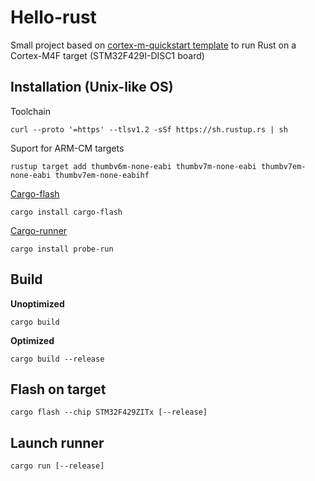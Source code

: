# Hello-rust

Small project based on [cortex-m-quickstart template](https://github.com/rust-embedded/cortex-m-quickstart) to run Rust on a Cortex-M4F target (STM32F429I-DISC1 board)

## Installation (Unix-like OS)
Toolchain
```
curl --proto '=https' --tlsv1.2 -sSf https://sh.rustup.rs | sh
```
Suport for ARM-CM targets
```
rustup target add thumbv6m-none-eabi thumbv7m-none-eabi thumbv7em-none-eabi thumbv7em-none-eabihf
```

[Cargo-flash](https://github.com/probe-rs/cargo-flash)
```
cargo install cargo-flash
```

[Cargo-runner](https://github.com/knurling-rs/probe-run)
```
cargo install probe-run
```

## Build
**Unoptimized**
```
cargo build
```
**Optimized**
```
cargo build --release
```

## Flash on target
```
cargo flash --chip STM32F429ZITx [--release]
```

## Launch runner
```
cargo run [--release]
```